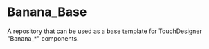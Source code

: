 # Banana_Base
A repository that can be used as a base template for TouchDesigner "Banana_*" components.
